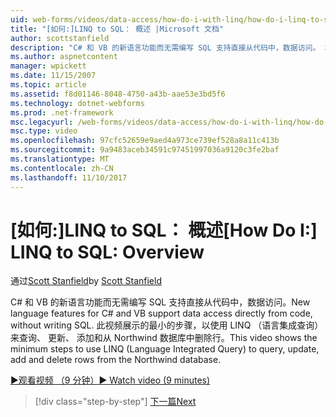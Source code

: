 ```yaml
---
uid: web-forms/videos/data-access/how-do-i-with-linq/how-do-i-linq-to-sql-overview
title: "[如何:]LINQ to SQL： 概述 |Microsoft 文档"
author: scottstanfield
description: "C# 和 VB 的新语言功能而无需编写 SQL 支持直接从代码中，数据访问。 本视频介绍了最小的步骤以使用 LINQ （语言 int。..."
ms.author: aspnetcontent
manager: wpickett
ms.date: 11/15/2007
ms.topic: article
ms.assetid: f8d01146-8048-4750-a43b-aae53e3bd5f6
ms.technology: dotnet-webforms
ms.prod: .net-framework
msc.legacyurl: /web-forms/videos/data-access/how-do-i-with-linq/how-do-i-linq-to-sql-overview
msc.type: video
ms.openlocfilehash: 97cfc52659e9aed4a973ce739ef528a8a11c413b
ms.sourcegitcommit: 9a9483aceb34591c97451997036a9120c3fe2baf
ms.translationtype: MT
ms.contentlocale: zh-CN
ms.lasthandoff: 11/10/2017
---
```

<a name="how-do-i-linq-to-sql-overview"></a><span data-ttu-id="1265e-104">[如何:]LINQ to SQL： 概述</span><span class="sxs-lookup"><span data-stu-id="1265e-104">[How Do I:] LINQ to SQL: Overview</span></span>
====================
<span data-ttu-id="1265e-105">通过[Scott Stanfield](https://github.com/scottstanfield)</span><span class="sxs-lookup"><span data-stu-id="1265e-105">by [Scott Stanfield](https://github.com/scottstanfield)</span></span>

<span data-ttu-id="1265e-106">C# 和 VB 的新语言功能而无需编写 SQL 支持直接从代码中，数据访问。</span><span class="sxs-lookup"><span data-stu-id="1265e-106">New language features for C# and VB support data access directly from code, without writing SQL.</span></span> <span data-ttu-id="1265e-107">此视频展示的最小的步骤，以使用 LINQ （语言集成查询） 来查询、 更新、 添加和从 Northwind 数据库中删除行。</span><span class="sxs-lookup"><span data-stu-id="1265e-107">This video shows the minimum steps to use LINQ (Language Integrated Query) to query, update, add and delete rows from the Northwind database.</span></span>

[<span data-ttu-id="1265e-108">&#9654;观看视频 （9 分钟）</span><span class="sxs-lookup"><span data-stu-id="1265e-108">&#9654; Watch video (9 minutes)</span></span>](https://channel9.msdn.com/Blogs/ASP-NET-Site-Videos/how-do-i-linq-to-sql-overview)

>[!div class="step-by-step"]
[<span data-ttu-id="1265e-109">下一篇</span><span class="sxs-lookup"><span data-stu-id="1265e-109">Next</span></span>](how-do-i-linq-to-sql-data-model.md)
